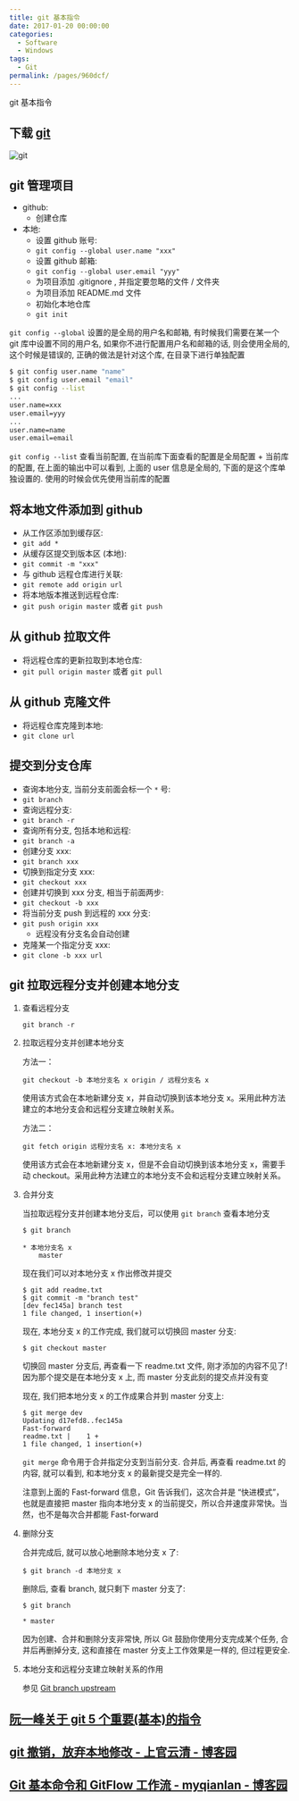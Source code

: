 ```yaml
---
title: git 基本指令
date: 2017-01-20 00:00:00
categories:
  - Software
  - Windows
tags:
  - Git
permalink: /pages/960dcf/
---
```


git 基本指令

## 下载 [git](https://git-scm.com/)

![git](/img/git/002.jpg)

## git 管理项目

* github:
  + 创建仓库
* 本地:
  + 设置 github 账号:
  + `git config --global user.name "xxx"`
  + 设置 github 邮箱:
  + `git config --global user.email "yyy"`
  + 为项目添加 .gitignore , 并指定要忽略的文件 / 文件夹
  + 为项目添加 README.md 文件
  + 初始化本地仓库
  + `git init`

`git config --global` 设置的是全局的用户名和邮箱, 有时候我们需要在某一个 git 库中设置不同的用户名, 如果你不进行配置用户名和邮箱的话, 则会使用全局的, 这个时候是错误的, 正确的做法是针对这个库, 在目录下进行单独配置

```bash
$ git config user.name "name"
$ git config user.email "email"
$ git config --list
...
user.name=xxx
user.email=yyy
...
user.name=name
user.email=email
```

`git config --list` 查看当前配置, 在当前库下面查看的配置是全局配置 + 当前库的配置, 在上面的输出中可以看到, 上面的 user 信息是全局的, 下面的是这个库单独设置的. 使用的时候会优先使用当前库的配置


## 将本地文件添加到 github

* 从工作区添加到缓存区:
* `git add *`
* 从缓存区提交到版本区 (本地):
* `git commit -m "xxx"`
* 与 github 远程仓库进行关联:
* `git remote add origin url`
* 将本地版本推送到远程仓库:
* `git push origin master` 或者 `git push`

## 从 github 拉取文件

* 将远程仓库的更新拉取到本地仓库:
* `git pull origin master` 或者 `git pull`

## 从 github 克隆文件

* 将远程仓库克隆到本地:
* `git clone url`

## 提交到分支仓库

* 查询本地分支, 当前分支前面会标一个 `*` 号:
* `git branch`
* 查询远程分支:
* `git branch -r`
* 查询所有分支, 包括本地和远程:
* `git branch -a`
* 创建分支 xxx:
* `git branch xxx`
* 切换到指定分支 xxx:
* `git checkout xxx`
* 创建并切换到 xxx 分支, 相当于前面两步:
* `git checkout -b xxx`
* 将当前分支 push 到远程的 xxx 分支:
* `git push origin xxx`
  + 远程没有分支名会自动创建
* 克隆某一个指定分支 xxx:
* `git clone -b xxx url`

## git 拉取远程分支并创建本地分支

1. 查看远程分支

	```
	git branch -r
	```

2. 拉取远程分支并创建本地分支

	方法一：

	```
	git checkout -b 本地分支名 x origin / 远程分支名 x
	```

	使用该方式会在本地新建分支 x，并自动切换到该本地分支 x。采用此种方法建立的本地分支会和远程分支建立映射关系。

	方法二：

	```
	git fetch origin 远程分支名 x: 本地分支名 x
	```

	使用该方式会在本地新建分支 x，但是不会自动切换到该本地分支 x，需要手动 checkout。采用此种方法建立的本地分支不会和远程分支建立映射关系。

3. 合并分支

	当拉取远程分支并创建本地分支后，可以使用 `git branch` 查看本地分支

	```
	$ git branch

	* 本地分支名 x
		master
	```

	现在我们可以对本地分支 x 作出修改并提交

	```
	$ git add readme.txt
	$ git commit -m "branch test"
	[dev fec145a] branch test
	1 file changed, 1 insertion(+)
	```

	现在, 本地分支 x 的工作完成, 我们就可以切换回 master 分支:

	```
	$ git checkout master
	```

	切换回 master 分支后, 再查看一下 readme.txt 文件, 刚才添加的内容不见了! 因为那个提交是在本地分支 x 上, 而 master 分支此刻的提交点并没有变

	现在, 我们把本地分支 x 的工作成果合并到 master 分支上:

	```
	$ git merge dev
	Updating d17efd8..fec145a
	Fast-forward
	readme.txt |    1 +
	1 file changed, 1 insertion(+)
	```

	`git merge` 命令用于合并指定分支到当前分支. 合并后, 再查看 readme.txt 的内容, 就可以看到, 和本地分支 x 的最新提交是完全一样的.

	注意到上面的 Fast-forward 信息，Git 告诉我们，这次合并是 “快进模式”，也就是直接把 master 指向本地分支 x 的当前提交，所以合并速度非常快。当然，也不是每次合并都能 Fast-forward

4. 删除分支

	合并完成后, 就可以放心地删除本地分支 x 了:

	```
	$ git branch -d 本地分支 x
	```

	删除后, 查看 branch, 就只剩下 master 分支了:

	```
	$ git branch

	* master
	```

	因为创建、合并和删除分支非常快, 所以 Git 鼓励你使用分支完成某个任务, 合并后再删掉分支, 这和直接在 master 分支上工作效果是一样的, 但过程更安全.


5. 本地分支和远程分支建立映射关系的作用

	参见 [Git branch upstream](/pages/d987d2/)


## [阮一峰关于 git 5 个重要(基本)的指令](http://www.ruanyifeng.com/blog/2014/06/git_remote.html)

## [git 撤销，放弃本地修改 - 上官云清 - 博客园](https://www.cnblogs.com/qufanblog/p/7606105.html)

## [Git 基本命令和 GitFlow 工作流 - myqianlan - 博客园](https://www.cnblogs.com/myqianlan/p/4195994.html)
